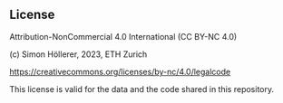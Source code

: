 ## License
Attribution-NonCommercial 4.0 International (CC BY-NC 4.0)

(c) Simon Höllerer, 2023, ETH Zurich

https://creativecommons.org/licenses/by-nc/4.0/legalcode

This license is valid for the data and the code shared in this repository.
